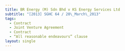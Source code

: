 ```yaml
---
title: BR Energy (M) Sdn Bhd v KS Energy Services Ltd
subtitle: "[2013] SGHC 64 / 20\_March\_2013"
tags:
  - Contract
  - Joint Venture Agreement
  - Contract
  - “All reasonable endeavours” clause
layout: single
---
```


